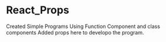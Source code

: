 # React_Props
Created Simple Programs Using Function Component and class components Added props here to developo the program.
